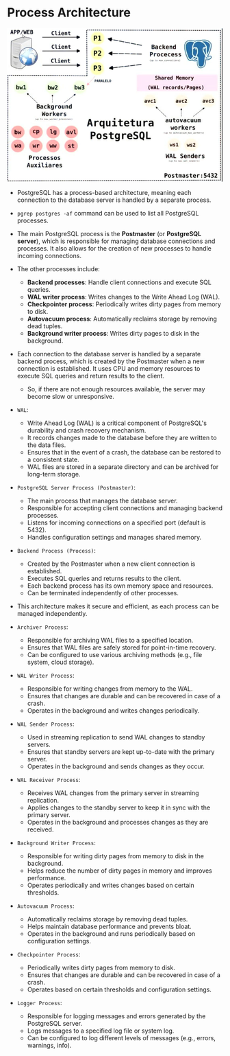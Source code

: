 # Process Architecture

![ProcessArchitecture](1.ProcessArchitecture.png)

- PostgreSQL has a process-based architecture, meaning each connection to the database server is handled by a separate process.
- `pgrep postgres -af` command can be used to list all PostgreSQL processes.
- The main PostgreSQL process is the **Postmaster** (or **PostgreSQL server**), which is responsible for managing database connections and processes. It also allows for the creation of new processes to handle incoming connections.
- The other processes include:
  - **Backend processes**: Handle client connections and execute SQL queries.
  - **WAL writer process**: Writes changes to the Write Ahead Log (WAL).
  - **Checkpointer process**: Periodically writes dirty pages from memory to disk.
  - **Autovacuum process**: Automatically reclaims storage by removing dead tuples.
  - **Background writer process**: Writes dirty pages to disk in the background.
- Each connection to the database server is handled by a separate backend process, which is created by the Postmaster when a new connection is established. It uses CPU and memory resources to execute SQL queries and return results to the client.

  - So, if there are not enough resources available, the server may become slow or unresponsive.

- `WAL`:

  - Write Ahead Log (WAL) is a critical component of PostgreSQL's durability and crash recovery mechanism.
  - It records changes made to the database before they are written to the data files.
  - Ensures that in the event of a crash, the database can be restored to a consistent state.
  - WAL files are stored in a separate directory and can be archived for long-term storage.

- `PostgreSQL Server Process (Postmaster)`:
  - The main process that manages the database server.
  - Responsible for accepting client connections and managing backend processes.
  - Listens for incoming connections on a specified port (default is 5432).
  - Handles configuration settings and manages shared memory.
- `Backend Process (Process)`:

  - Created by the Postmaster when a new client connection is established.
  - Executes SQL queries and returns results to the client.
  - Each backend process has its own memory space and resources.
  - Can be terminated independently of other processes.

- This architecture makes it secure and efficient, as each process can be managed independently.

- `Archiver Process`:
  - Responsible for archiving WAL files to a specified location.
  - Ensures that WAL files are safely stored for point-in-time recovery.
  - Can be configured to use various archiving methods (e.g., file system, cloud storage).
- `WAL Writer Process`:
  - Responsible for writing changes from memory to the WAL.
  - Ensures that changes are durable and can be recovered in case of a crash.
  - Operates in the background and writes changes periodically.
- `WAL Sender Process`:
  - Used in streaming replication to send WAL changes to standby servers.
  - Ensures that standby servers are kept up-to-date with the primary server.
  - Operates in the background and sends changes as they occur.
- `WAL Receiver Process`:
  - Receives WAL changes from the primary server in streaming replication.
  - Applies changes to the standby server to keep it in sync with the primary server.
  - Operates in the background and processes changes as they are received.
- `Background Writer Process`:
  - Responsible for writing dirty pages from memory to disk in the background.
  - Helps reduce the number of dirty pages in memory and improves performance.
  - Operates periodically and writes changes based on certain thresholds.
- `Autovacuum Process`:
  - Automatically reclaims storage by removing dead tuples.
  - Helps maintain database performance and prevents bloat.
  - Operates in the background and runs periodically based on configuration settings.
- `Checkpointer Process`:
  - Periodically writes dirty pages from memory to disk.
  - Ensures that changes are durable and can be recovered in case of a crash.
  - Operates based on certain thresholds and configuration settings.
- `Logger Process`:
  - Responsible for logging messages and errors generated by the PostgreSQL server.
  - Logs messages to a specified log file or system log.
  - Can be configured to log different levels of messages (e.g., errors, warnings, info).
